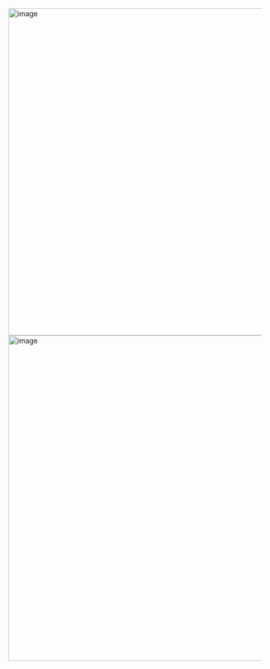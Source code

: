 <img width="650" alt="image" src="https://user-images.githubusercontent.com/89638496/200454263-2f60e5e2-1ccf-4847-924c-86e8e26975a6.png">
<img width="647" alt="image" src="https://user-images.githubusercontent.com/89638496/200454293-01567cf4-ce57-473c-884c-a5e2caeebcc9.png">
